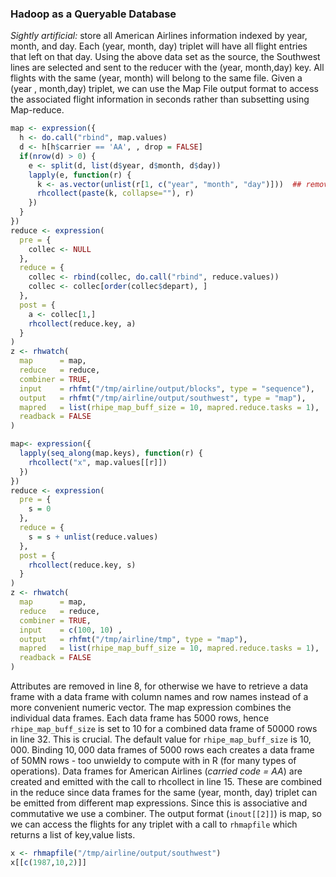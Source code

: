 ### Hadoop as a Queryable Database ###

*Sightly artificial:* store all American Airlines information indexed by year, month, and day.
Each (year, month, day) triplet will have all flight entries that left on that day. Using the above
data set as the source, the Southwest lines are selected and sent to the reducer with the (year, 
month,day) key. All flights with the same (year, month) will belong to the same file. Given a (year
, month,day) triplet, we can use the Map File output format to access the associated flight 
information in seconds rather than subsetting using Map-reduce.


```r
map <- expression({
  h <- do.call("rbind", map.values)
  d <- h[h$carrier == 'AA', , drop = FALSE]
  if(nrow(d) > 0) {
    e <- split(d, list(d$year, d$month, d$day))
    lapply(e, function(r) {
      k <- as.vector(unlist(r[1, c("year", "month", "day")]))  ## remove attributes
      rhcollect(paste(k, collapse=""), r)
    })
  }
})
reduce <- expression(
  pre = { 
    collec <- NULL 
  },
  reduce = {
    collec <- rbind(collec, do.call("rbind", reduce.values))
    collec <- collec[order(collec$depart), ]
  },
  post = {
    a <- collec[1,]
    rhcollect(reduce.key, a)
  }
)
z <- rhwatch(
  map      = map,
  reduce   = reduce,
  combiner = TRUE,
  input    = rhfmt("/tmp/airline/output/blocks", type = "sequence"),
  output   = rhfmt("/tmp/airline/output/southwest", type = "map"),
  mapred   = list(rhipe_map_buff_size = 10, mapred.reduce.tasks = 1),
  readback = FALSE
)
```



```r
map<- expression({
  lapply(seq_along(map.keys), function(r) {
    rhcollect("x", map.values[[r]])
  })
})
reduce <- expression(
  pre = {
    s = 0
  },
  reduce = {
    s = s + unlist(reduce.values)
  },
  post = {
    rhcollect(reduce.key, s)
  }
)
z <- rhwatch(
  map      = map,
  reduce   = reduce,
  combiner = TRUE,
  input    = c(100, 10) ,
  output   = rhfmt("/tmp/airline/tmp", type = "map"),
  mapred   = list(rhipe_map_buff_size = 10, mapred.reduce.tasks = 1),
  readback = FALSE
)
```

Attributes are removed in line $8$, for otherwise we have to retrieve a data frame with a data frame 
with column names and row names instead of a more convenient numeric vector. The map expression 
combines the individual data frames. Each data frame has $5000$ rows, hence `rhipe_map_buff_size` is 
set to 10 for a combined data frame of $50000$ rows in line $32$. This is crucial. The default value 
for `rhipe_map_buff_size` is $10,000$. Binding $10,000$ data frames of $5000$ rows each creates a data 
frame of 50MN rows - too unwieldy to compute with in R (for many types of operations). Data frames 
for American Airlines (*carried code = AA*) are created and emitted with the call to rhcollect in line
$15$. These are combined in the reduce since data frames for the same (year, month, day) triplet can 
be emitted from different map expressions. Since this is associative and commutative we use a 
combiner. The output format (`inout[[2]]`) is map, so we can access the flights for any triplet with 
a call to `rhmapfile` which returns a list of key,value lists.


```r
x <- rhmapfile("/tmp/airline/output/southwest")
x[[c(1987,10,2)]]
```

